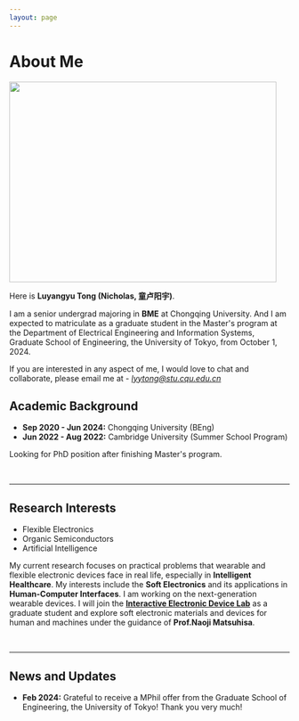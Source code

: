 ```yaml
---
layout: page
---
```


# About Me

<img src="https://SuperGrapee.github.io/luyangyutong.jpg" class="floatpic" width="480" height="360">

Here is **Luyangyu Tong (Nicholas, 童卢阳宇)**.

I am a senior undergrad majoring in **BME** at Chongqing University. And I am expected to matriculate as a graduate student in the Master's program at the Department of Electrical Engineering and Information Systems, Graduate School of Engineering, the University of Tokyo, from October 1, 2024. 

If you are interested in any aspect of me, I would love to chat and collaborate, please email me at - *lyytong@stu.cqu.edu.cn*

## Academic Background


- **Sep 2020 - Jun 2024:** Chongqing University (BEng)
- **Jun 2022 - Aug 2022:** Cambridge University (Summer School Program)

Looking for PhD position after finishing Master's program.

<br>

---

## Research Interests

- Flexible Electronics
- Organic Semiconductors
- Artificial Intelligence

My current research focuses on practical problems that wearable and flexible electronic devices face in real life, especially in **Intelligent Healthcare**. My interests include the **Soft Electronics** and its applications in **Human-Computer Interfaces**. I am working on the next-generation wearable devices. I will join the **[Interactive Electronic Device Lab](https://www.naojimatsuhisa.com/)** as a graduate student and explore soft electronic materials and devices for human and machines under the guidance of **Prof.Naoji Matsuhisa**.

<br>

---
## News and Updates
- **Feb 2024:** Grateful to receive a MPhil offer from the Graduate School of Engineering, the University of Tokyo! Thank you very much!